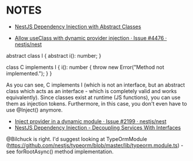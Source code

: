 # NOTES

- [NestJS Dependency Injection with Abstract Classes](https://dev.to/ef/nestjs-dependency-injection-with-abstract-classes-4g65)

- [Allow useClass with dynamic provider injection · Issue #4476 · nestjs/nest](https://github.com/nestjs/nest/issues/4476)

abstract class I {
  abstract i(): number;
}

class C implements I {
  i(): number {
    throw new Error("Method not implemented.");
  }
}

As you can see, C implements I (which is not an interface, but an abstract class which acts as an interface - which is completely valid and works equivalently). Since classes exist at runtime (JS functions), you can use them as injection tokens. Furthermore, in this case, you don't even have to use @Inject() anymore.

- [Inject provider in a dynamic module · Issue #2199 · nestjs/nest](https://github.com/nestjs/nest/issues/2199)
- [NestJS Dependency Injection - Decoupling Services With Interfaces](https://jasonwhite.xyz/posts/2020/10/20/nestjs-dependency-injection-decoupling-services-with-interfaces/)


@Bilchuck is right. I'd suggest looking at TypeOrmModule (https://github.com/nestjs/typeorm/blob/master/lib/typeorm.module.ts) - see forRootAsync() method implementation.

